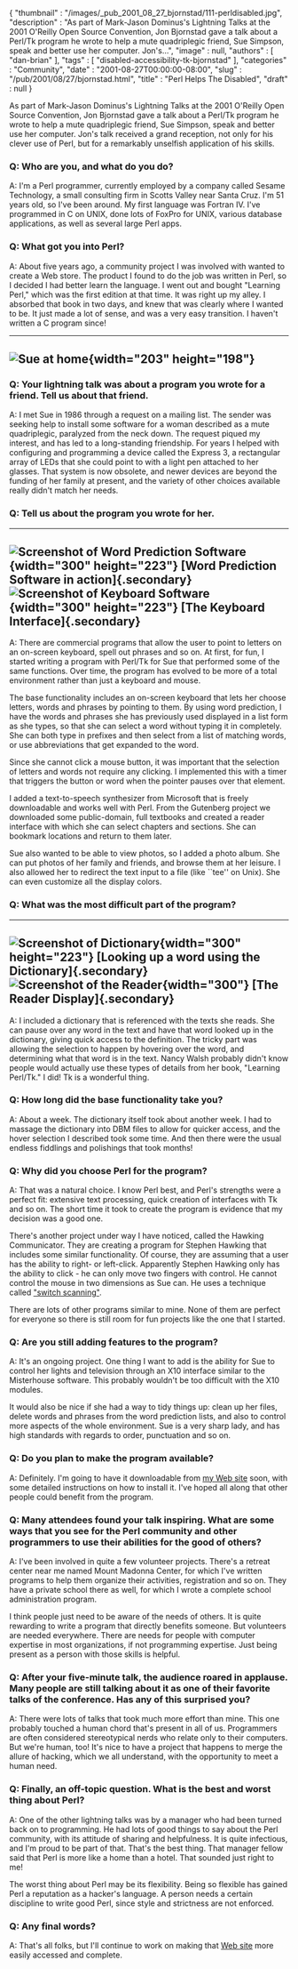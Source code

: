 {
   "thumbnail" : "/images/_pub_2001_08_27_bjornstad/111-perldisabled.jpg",
   "description" : "As part of Mark-Jason Dominus's Lightning Talks at the 2001 O'Reilly Open Source Convention, Jon Bjornstad gave a talk about a Perl/Tk program he wrote to help a mute quadriplegic friend, Sue Simpson, speak and better use her computer. Jon's...",
   "image" : null,
   "authors" : [
      "dan-brian"
   ],
   "tags" : [
      "disabled-accessibility-tk-bjornstad"
   ],
   "categories" : "Community",
   "date" : "2001-08-27T00:00:00-08:00",
   "slug" : "/pub/2001/08/27/bjornstad.html",
   "title" : "Perl Helps The Disabled",
   "draft" : null
}





As part of Mark-Jason Dominus's Lightning Talks at the 2001 O'Reilly
Open Source Convention, Jon Bjornstad gave a talk about a Perl/Tk
program he wrote to help a mute quadriplegic friend, Sue Simpson, speak
and better use her computer. Jon's talk received a grand reception, not
only for his clever use of Perl, but for a remarkably unselfish
application of his skills.

### Q: Who are you, and what do you do?

A: I'm a Perl programmer, currently employed by a company called Sesame
Technology, a small consulting firm in Scotts Valley near Santa Cruz.
I'm 51 years old, so I've been around. My first language was Fortran IV.
I've programmed in C on UNIX, done lots of FoxPro for UNIX, various
database applications, as well as several large Perl apps.

### Q: What got you into Perl?

A: About five years ago, a community project I was involved with wanted
to create a Web store. The product I found to do the job was written in
Perl, so I decided I had better learn the language. I went out and
bought "Learning Perl," which was the first edition at that time. It was
right up my alley. I absorbed that book in two days, and knew that was
clearly where I wanted to be. It just made a lot of sense, and was a
very easy transition. I haven't written a C program since!

  -------------------------------------------------------------------------------------
  ![Sue at home](/images/_pub_2001_08_27_bjornstad/sue.jpg){width="203" height="198"}
  -------------------------------------------------------------------------------------

### Q: Your lightning talk was about a program you wrote for a friend. Tell us about that friend.

A: I met Sue in 1986 through a request on a mailing list. The sender was
seeking help to install some software for a woman described as a mute
quadriplegic, paralyzed from the neck down. The request piqued my
interest, and has led to a long-standing friendship. For years I helped
with configuring and programming a device called the Express 3, a
rectangular array of LEDs that she could point to with a light pen
attached to her glasses. That system is now obsolete, and newer devices
are beyond the funding of her family at present, and the variety of
other choices available really didn't match her needs.

### Q: Tell us about the program you wrote for her.

  ----------------------------------------------------------------------------------------------------------------------
  ![Screenshot of Word Prediction Software](/images/_pub_2001_08_27_bjornstad/300-words.gif){width="300" height="223"}
  [**Word Prediction Software in action**]{.secondary}
   
  ![Screenshot of Keyboard Software](/images/_pub_2001_08_27_bjornstad/300-key.gif){width="300" height="223"}
  [**The Keyboard Interface**]{.secondary}
  ----------------------------------------------------------------------------------------------------------------------

A: There are commercial programs that allow the user to point to letters
on an on-screen keyboard, spell out phrases and so on. At first, for
fun, I started writing a program with Perl/Tk for Sue that performed
some of the same functions. Over time, the program has evolved to be
more of a total environment rather than just a keyboard and mouse.

The base functionality includes an on-screen keyboard that lets her
choose letters, words and phrases by pointing to them. By using word
prediction, I have the words and phrases she has previously used
displayed in a list form as she types, so that she can select a word
without typing it in completely. She can both type in prefixes and then
select from a list of matching words, or use abbreviations that get
expanded to the word.

Since she cannot click a mouse button, it was important that the
selection of letters and words not require any clicking. I implemented
this with a timer that triggers the button or word when the pointer
pauses over that element.

I added a text-to-speech synthesizer from Microsoft that is freely
downloadable and works well with Perl. From the Gutenberg project we
downloaded some public-domain, full textbooks and created a reader
interface with which she can select chapters and sections. She can
bookmark locations and return to them later.

Sue also wanted to be able to view photos, so I added a photo album. She
can put photos of her family and friends, and browse them at her
leisure. I also allowed her to redirect the text input to a file (like
\`\`tee'' on Unix). She can even customize all the display colors.

### Q: What was the most difficult part of the program?

  ---------------------------------------------------------------------------------------------------------
  ![Screenshot of Dictionary](/images/_pub_2001_08_27_bjornstad/300-define.gif){width="300" height="223"}
  [**Looking up a word using the Dictionary**]{.secondary}
   
  ![Screenshot of the Reader](/images/_pub_2001_08_27_bjornstad/300-alice.gif){width="300"}
  [**The Reader Display**]{.secondary}
  ---------------------------------------------------------------------------------------------------------

A: I included a dictionary that is referenced with the texts she reads.
She can pause over any word in the text and have that word looked up in
the dictionary, giving quick access to the definition. The tricky part
was allowing the selection to happen by hovering over the word, and
determining what that word is in the text. Nancy Walsh probably didn't
know people would actually use these types of details from her book,
"Learning Perl/Tk." I did! Tk is a wonderful thing.

### Q: How long did the base functionality take you?

A: About a week. The dictionary itself took about another week. I had to
massage the dictionary into DBM files to allow for quicker access, and
the hover selection I described took some time. And then there were the
usual endless fiddlings and polishings that took months!

### Q: Why did you choose Perl for the program?

A: That was a natural choice. I know Perl best, and Perl's strengths
were a perfect fit: extensive text processing, quick creation of
interfaces with Tk and so on. The short time it took to create the
program is evidence that my decision was a good one.

There's another project under way I have noticed, called the Hawking
Communicator. They are creating a program for Stephen Hawking that
includes some similar functionality. Of course, they are assuming that a
user has the ability to right- or left-click. Apparently Stephen Hawking
only has the ability to click - he can only move two fingers with
control. He cannot control the mouse in two dimensions as Sue can. He
uses a technique called ["switch
scanning"](http://callcentre.education.ed.ac.uk/sat_interactive/home.htm).

There are lots of other programs similar to mine. None of them are
perfect for everyone so there is still room for fun projects like the
one that I started.

### Q: Are you still adding features to the program?

A: It's an ongoing project. One thing I want to add is the ability for
Sue to control her lights and television through an X10 interface
similar to the Misterhouse software. This probably wouldn't be too
difficult with the X10 modules.

It would also be nice if she had a way to tidy things up: clean up her
files, delete words and phrases from the word prediction lists, and also
to control more aspects of the whole environment. Sue is a very sharp
lady, and has high standards with regards to order, punctuation and so
on.

### Q: Do you plan to make the program available?

A: Definitely. I'm going to have it downloadable from [my Web
site](http://www.icogitate.com/~perl/sue) soon, with some detailed
instructions on how to install it. I've hoped all along that other
people could benefit from the program.

### Q: Many attendees found your talk inspiring. What are some ways that you see for the Perl community and other programmers to use their abilities for the good of others?

A: I've been involved in quite a few volunteer projects. There's a
retreat center near me named Mount Madonna Center, for which I've
written programs to help them organize their activities, registration
and so on. They have a private school there as well, for which I wrote a
complete school administration program.

I think people just need to be aware of the needs of others. It is quite
rewarding to write a program that directly benefits someone. But
volunteers are needed everywhere. There are needs for people with
computer expertise in most organizations, if not programming expertise.
Just being present as a person with those skills is helpful.

### Q: After your five-minute talk, the audience roared in applause. Many people are still talking about it as one of their favorite talks of the conference. Has any of this surprised you?

A: There were lots of talks that took much more effort than mine. This
one probably touched a human chord that's present in all of us.
Programmers are often considered stereotypical nerds who relate only to
their computers. But we're human, too! It's nice to have a project that
happens to merge the allure of hacking, which we all understand, with
the opportunity to meet a human need.

### Q: Finally, an off-topic question. What is the best and worst thing about Perl?

A: One of the other lightning talks was by a manager who had been turned
back on to programming. He had lots of good things to say about the Perl
community, with its attitude of sharing and helpfulness. It is quite
infectious, and I'm proud to be part of that. That's the best thing.
That manager fellow said that Perl is more like a home than a hotel.
That sounded just right to me!

The worst thing about Perl may be its flexibility. Being so flexible has
gained Perl a reputation as a hacker's language. A person needs a
certain discipline to write good Perl, since style and strictness are
not enforced.

### Q: Any final words?

A: That's all folks, but I'll continue to work on making that [Web
site](http://www.icogitate.com/~perl/sue) more easily accessed and
complete.


